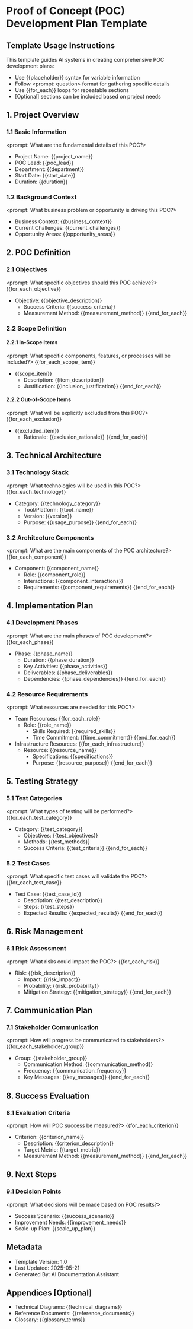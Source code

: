 # Proof of Concept (POC) Development Plan Template

## Template Usage Instructions

This template guides AI systems in creating comprehensive POC development plans:
- Use {{placeholder}} syntax for variable information
- Follow <prompt: question> format for gathering specific details
- Use {{for_each}} loops for repeatable sections
- [Optional] sections can be included based on project needs

## 1. Project Overview

### 1.1 Basic Information
<prompt: What are the fundamental details of this POC?>
- Project Name: {{project_name}}
- POC Lead: {{poc_lead}}
- Department: {{department}}
- Start Date: {{start_date}}
- Duration: {{duration}}

### 1.2 Background Context
<prompt: What business problem or opportunity is driving this POC?>
- Business Context: {{business_context}}
- Current Challenges: {{current_challenges}}
- Opportunity Areas: {{opportunity_areas}}

## 2. POC Definition

### 2.1 Objectives
<prompt: What specific objectives should this POC achieve?>
{{for_each_objective}}
- Objective: {{objective_description}}
  - Success Criteria: {{success_criteria}}
  - Measurement Method: {{measurement_method}}
{{end_for_each}}

### 2.2 Scope Definition

#### 2.2.1 In-Scope Items
<prompt: What specific components, features, or processes will be included?>
{{for_each_scope_item}}
- {{scope_item}}
  - Description: {{item_description}}
  - Justification: {{inclusion_justification}}
{{end_for_each}}

#### 2.2.2 Out-of-Scope Items
<prompt: What will be explicitly excluded from this POC?>
{{for_each_exclusion}}
- {{excluded_item}}
  - Rationale: {{exclusion_rationale}}
{{end_for_each}}

## 3. Technical Architecture

### 3.1 Technology Stack
<prompt: What technologies will be used in this POC?>
{{for_each_technology}}
- Category: {{technology_category}}
  - Tool/Platform: {{tool_name}}
  - Version: {{version}}
  - Purpose: {{usage_purpose}}
{{end_for_each}}

### 3.2 Architecture Components
<prompt: What are the main components of the POC architecture?>
{{for_each_component}}
- Component: {{component_name}}
  - Role: {{component_role}}
  - Interactions: {{component_interactions}}
  - Requirements: {{component_requirements}}
{{end_for_each}}

## 4. Implementation Plan

### 4.1 Development Phases
<prompt: What are the main phases of POC development?>
{{for_each_phase}}
- Phase: {{phase_name}}
  - Duration: {{phase_duration}}
  - Key Activities: {{phase_activities}}
  - Deliverables: {{phase_deliverables}}
  - Dependencies: {{phase_dependencies}}
{{end_for_each}}

### 4.2 Resource Requirements
<prompt: What resources are needed for this POC?>
- Team Resources:
{{for_each_role}}
  - Role: {{role_name}}
    - Skills Required: {{required_skills}}
    - Time Commitment: {{time_commitment}}
{{end_for_each}}
- Infrastructure Resources:
{{for_each_infrastructure}}
  - Resource: {{resource_name}}
    - Specifications: {{specifications}}
    - Purpose: {{resource_purpose}}
{{end_for_each}}

## 5. Testing Strategy

### 5.1 Test Categories
<prompt: What types of testing will be performed?>
{{for_each_test_category}}
- Category: {{test_category}}
  - Objectives: {{test_objectives}}
  - Methods: {{test_methods}}
  - Success Criteria: {{test_criteria}}
{{end_for_each}}

### 5.2 Test Cases
<prompt: What specific test cases will validate the POC?>
{{for_each_test_case}}
- Test Case: {{test_case_id}}
  - Description: {{test_description}}
  - Steps: {{test_steps}}
  - Expected Results: {{expected_results}}
{{end_for_each}}

## 6. Risk Management

### 6.1 Risk Assessment
<prompt: What risks could impact the POC?>
{{for_each_risk}}
- Risk: {{risk_description}}
  - Impact: {{risk_impact}}
  - Probability: {{risk_probability}}
  - Mitigation Strategy: {{mitigation_strategy}}
{{end_for_each}}

## 7. Communication Plan

### 7.1 Stakeholder Communication
<prompt: How will progress be communicated to stakeholders?>
{{for_each_stakeholder_group}}
- Group: {{stakeholder_group}}
  - Communication Method: {{communication_method}}
  - Frequency: {{communication_frequency}}
  - Key Messages: {{key_messages}}
{{end_for_each}}

## 8. Success Evaluation

### 8.1 Evaluation Criteria
<prompt: How will POC success be measured?>
{{for_each_criterion}}
- Criterion: {{criterion_name}}
  - Description: {{criterion_description}}
  - Target Metric: {{target_metric}}
  - Measurement Method: {{measurement_method}}
{{end_for_each}}

## 9. Next Steps

### 9.1 Decision Points
<prompt: What decisions will be made based on POC results?>
- Success Scenario: {{success_scenario}}
- Improvement Needs: {{improvement_needs}}
- Scale-up Plan: {{scale_up_plan}}

## Metadata
- Template Version: 1.0
- Last Updated: 2025-05-21
- Generated By: AI Documentation Assistant

## Appendices [Optional]
- Technical Diagrams: {{technical_diagrams}}
- Reference Documents: {{reference_documents}}
- Glossary: {{glossary_terms}}
